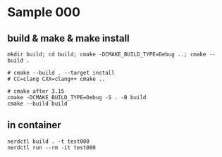# Sample 000

## build & make & make install

```shell
mkdir build; cd build; cmake -DCMAKE_BUILD_TYPE=Debug ..; cmake --build .

# cmake --build . --target install
# CC=clang CXX=clang++ cmake ..

# cmake after 3.15
cmake -DCMAKE_BUILD_TYPE=Debug -S . -B build
cmake --build build
```

## in container

```shell
nerdctl build . -t test000
nerdctl run --rm -it test000
```
